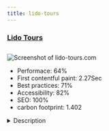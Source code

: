 ```yaml
---
title: lido-tours
---
```


<div style="height: 3rem">
  <a href="https://www.lido-tours.com"><h3>Lido Tours</h3></a>
</div>
<img loading="lazy" src="/images/thumbs/lido-tours.com.jpg" alt="Screenshot of lido-tours.com" />
<ul>
  <li>Performace: 64%</li>
  <li>
    First contentful paint:
    2.27Sec
  </li>
  <li>Best practices: 71%</li>
  <li>Accessibility: 82%</li>
  <li>SEO: 100%</li>
  <li>carbon footprint: 1.402</li>
</ul>
<details>
  <summary>Description</summary>
  <p>Lido Tours is a travel agency and tour operator from Madeira Island, Portugal.

With over 20 years in the market, we specialise in minibus tours, 4x4 tours, levada (water channels) and mountain walks.The website was initially developed way back in the Joomla 1.0 days. Through the years it has been redesigned and pretty much rebuilt for Joomla 1.5 and then again for Joomla 3.x just a couple of years ago.

Our website makes heavy use of custom html modules and also uses a custom built module that fetches the date and availability for our next departing tours or excursions from our internal reservations database.

The hotels and accommodation section of the website is powered by JHotelReservation, a hotel reservation component.
Multilanguage functionality is handled by the Falang component and URL's are handled by sh404sef. Other components we use include Komento for our customer comments section, Chronoforms for contact forms, DJ Image slider for our header image rotators and Widgetkit for some image galleries and maps.</p>
</details>

